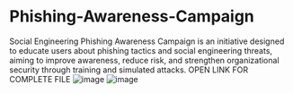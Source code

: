 # Phishing-Awareness-Campaign
Social Engineering Phishing Awareness Campaign is an initiative designed to educate users about phishing tactics and social engineering threats, aiming to improve awareness, reduce risk, and strengthen organizational security through training and simulated attacks. OPEN LINK FOR COMPLETE FILE
![image](https://github.com/user-attachments/assets/32161ca2-3622-4f5e-ac1a-8cbcdf6070c9)
![image](https://github.com/user-attachments/assets/3fed482a-7457-4796-9f9b-2024f7498b30)
